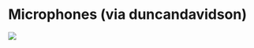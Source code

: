 <!--
id: 37052086
link: http://tumblr.atmos.org/post/37052086/microphones-via-duncandavidson
slug: microphones-via-duncandavidson
date: Tue Jun 03 2008 12:40:59 GMT-0700 (PDT)
publish: 2008-06-03
tags: 
title: Microphones (via duncandavidson)
-->


Microphones (via duncandavidson)
================================

![](http://25.media.tumblr.com/ZyX8Upfyn9sg30xaUQruPjZ1_500.jpg)


